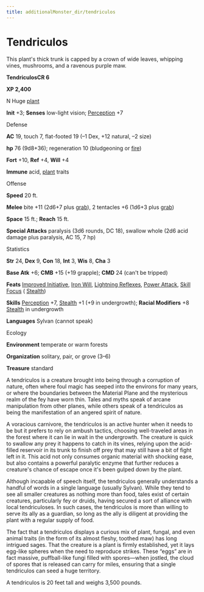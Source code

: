 ```yaml
---
title: additionalMonster_dir/tendriculos
---
```

# Tendriculos

This plant's thick trunk is capped by a crown of wide leaves, whipping vines, mushrooms, and a ravenous purple maw.

**TendriculosCR 6**

**XP 2,400**

N Huge [plant](monsters/creatureTypes#_plant)

**Init** +3; **Senses** low-light vision; [Perception](additionalMonster_dir/../skill_dir/perception#_perception) +7

Defense

**AC** 19, touch 7, flat-footed 19 (–1 Dex, +12 natural, –2 size)

**hp** 76 (9d8+36); regeneration 10 (bludgeoning or [fire](monsters/creatureTypes#_fire-subtype))

**Fort** +10, **Ref** +4, **Will** +4

**Immune** acid, [plant](monster_dir/creatureTypes#_plant) traits

Offense

**Speed** 20 ft.

**Melee** bite +11 (2d6+7 plus [grab](monsters/universalMonsterRules#_grab)), 2 tentacles +6 (1d6+3 plus [grab](monster_dir/universalMonsterRules#_grab))

**Space** 15 ft.; **Reach** 15 ft.

**Special Attacks** paralysis (3d6 rounds, DC 18), swallow whole (2d6 acid damage plus paralysis, AC 15, 7 hp)

Statistics

**Str** 24, **Dex** 9, **Con** 18, **Int** 3, **Wis** 8, **Cha** 3

**Base Atk** +6; **CMB** +15 (+19 grapple); **CMD** 24 (can't be tripped)

**Feats** [Improved Initiative](additionalMonsters/../feats#_improved-initiative), [Iron Will](additionalMonster_dir/../feats#_iron-will), [Lightning Reflexes](additionalMonster_dir/../feats#_lightning-reflexes), [Power Attack](additionalMonster_dir/../feats#_power-attack), [Skill Focus](additionalMonster_dir/../feats#_skill-focus) ( [Stealth](additionalMonster_dir/../skill_dir/stealth#_stealth))

**Skills** [Perception](additionalMonsters/../skill_dir/perception#_perception) +7, [Stealth](additionalMonsters/../skill_dir/stealth#_stealth) +1 (+9 in undergrowth); **Racial Modifiers** +8 [Stealth](additionalMonsters/../skill_dir/stealth#_stealth) in undergrowth

**Languages** Sylvan (cannot speak)

Ecology

**Environment** temperate or warm forests

**Organization** solitary, pair, or grove (3–6)

**Treasure** standard

A tendriculos is a creature brought into being through a corruption of nature, often where foul magic has seeped into the environs for many years, or where the boundaries between the Material Plane and the mysterious realm of the fey have worn thin. Tales and myths speak of arcane manipulation from other planes, while others speak of a tendriculos as being the manifestation of an angered spirit of nature.

A voracious carnivore, the tendriculos is an active hunter when it needs to be but it prefers to rely on ambush tactics, choosing well-traveled areas in the forest where it can lie in wait in the undergrowth. The creature is quick to swallow any prey it happens to catch in its vines, relying upon the acid-filled reservoir in its trunk to finish off prey that may still have a bit of fight left in it. This acid not only consumes organic material with shocking ease, but also contains a powerful paralytic enzyme that further reduces a creature's chance of escape once it's been gulped down by the plant.

Although incapable of speech itself, the tendriculos generally understands a handful of words in a single language (usually Sylvan). While they tend to see all smaller creatures as nothing more than food, tales exist of certain creatures, particularly fey or druids, having secured a sort of alliance with local tendriculoses. In such cases, the tendriculos is more than willing to serve its ally as a guardian, so long as the ally is diligent at providing the plant with a regular supply of food.

The fact that a tendriculos displays a curious mix of plant, fungal, and even animal traits (in the form of its almost fleshy, toothed maw) has long intrigued sages. That the creature is a plant is firmly established, yet it lays egg-like spheres when the need to reproduce strikes. These “eggs” are in fact massive, puffball-like fungi filled with spores—when jostled, the cloud of spores that is released can carry for miles, ensuring that a single tendriculos can seed a huge territory.

A tendriculos is 20 feet tall and weighs 3,500 pounds.

